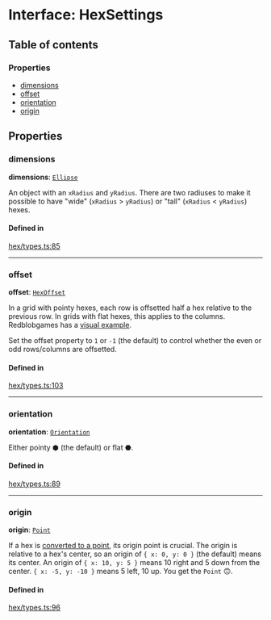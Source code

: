 # Interface: HexSettings

## Table of contents

### Properties

- [dimensions](HexSettings.md#dimensions)
- [offset](HexSettings.md#offset)
- [orientation](HexSettings.md#orientation)
- [origin](HexSettings.md#origin)

## Properties

### <a id="dimensions" name="dimensions"></a> dimensions

 **dimensions**: [`Ellipse`](Ellipse.md)

An object with an `xRadius` and `yRadius`. There are two radiuses to make it possible to have "wide" (`xRadius` > `yRadius`) or "tall" (`xRadius` < `yRadius`) hexes.

#### Defined in

[hex/types.ts:85](https://github.com/flauwekeul/honeycomb/blob/5534b53/src/hex/types.ts#L85)

___

### <a id="offset" name="offset"></a> offset

 **offset**: [`HexOffset`](../index.md#HexOffset)

In a grid with pointy hexes, each row is offsetted half a hex relative to the previous row. In grids with flat hexes, this applies to the columns.
Redblobgames has a [visual example](https://www.redblobgames.com/grids/hexagons/#coordinates-offset).

Set the offset property to `1` or `-1` (the default) to control whether the even or odd rows/columns are offsetted.

#### Defined in

[hex/types.ts:103](https://github.com/flauwekeul/honeycomb/blob/5534b53/src/hex/types.ts#L103)

___

### <a id="orientation" name="orientation"></a> orientation

 **orientation**: [`Orientation`](../enums/Orientation.md)

Either pointy ⬢ (the default) or flat ⬣.

#### Defined in

[hex/types.ts:89](https://github.com/flauwekeul/honeycomb/blob/5534b53/src/hex/types.ts#L89)

___

### <a id="origin" name="origin"></a> origin

 **origin**: [`Point`](Point.md)

If a hex is [converted to a point](/api/#hexToPoint), its origin point is crucial.
The origin is relative to a hex's center, so an origin of `{ x: 0, y: 0 }` (the default) means its center.
An origin of `{ x: 10, y: 5 }` means 10 right and 5 down from the center. `{ x: -5, y: -10 }` means 5 left, 10 up.
You get the `Point` 🙃.

#### Defined in

[hex/types.ts:96](https://github.com/flauwekeul/honeycomb/blob/5534b53/src/hex/types.ts#L96)
